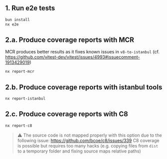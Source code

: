 ## 1. Run e2e tests

```sh
bun install
nx e2e
```

## 2.a. Produce coverage reports with MCR

MCR produces better results as it fixes known issues in `v8-to-istanbul` (cf. https://github.com/vitest-dev/vitest/issues/4993#issuecomment-1913429019)

```sh
nx report-mcr
```

## 2.b. Produce coverage reports with istanbul tools

```sh
nx report-istanbul
```

## 2.c. Produce coverage reports with C8

```sh
nx report-c8
```

> ⚠️ The source code is not mapped properly with this option due to the following issue: https://github.com/bcoe/c8/issues/339
> C8 coverage is possible but requires too many hacks (e.g. copying files from `dist` to a temporary folder and fixing source maps relative paths)
